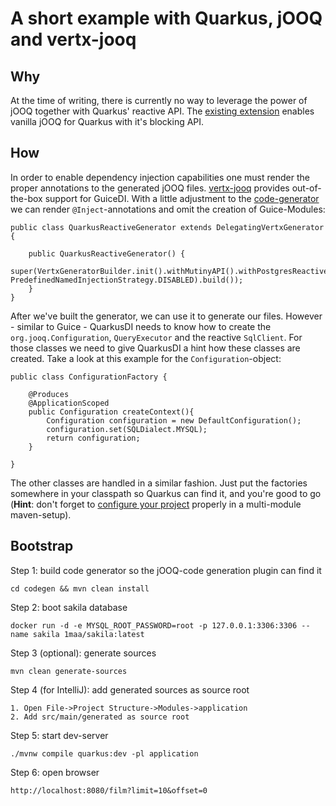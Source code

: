 # A short example with Quarkus, jOOQ and vertx-jooq
## Why
At the time of writing, there is currently no way to leverage the power of jOOQ together with Quarkus' reactive API.
The [existing extension](https://github.com/quarkiverse/quarkus-jooq) enables vanilla jOOQ for Quarkus with it's blocking
API.

## How
In order to enable dependency injection capabilities one must render the proper annotations to the generated jOOQ files.
[vertx-jooq](https://github.com/jklingsporn/vertx-jooq) provides out-of-the-box support for GuiceDI. With a little adjustment
to the [code-generator](https://github.com/jklingsporn/quarkus-jooq-reactive-example/tree/master/codegen/src/main/java/io/github/jklingsporn/qjre/QuarkusReactiveGenerator) 
we can render `@Inject`-annotations and omit the creation of Guice-Modules:
```
public class QuarkusReactiveGenerator extends DelegatingVertxGenerator {

    public QuarkusReactiveGenerator() {
        super(VertxGeneratorBuilder.init().withMutinyAPI().withPostgresReactiveDriver().withGuice(false, PredefinedNamedInjectionStrategy.DISABLED).build());
    }
}
```
After we've built the generator, we can use it to generate our files. However - similar to Guice - QuarkusDI needs to know
how to create the `org.jooq.Configuration`, `QueryExecutor` and the reactive `SqlClient`. For those classes we need
to give QuarkusDI a hint how these classes are created. Take a look at this example for the `Configuration`-object:
```
public class ConfigurationFactory {

    @Produces
    @ApplicationScoped
    public Configuration createContext(){
        Configuration configuration = new DefaultConfiguration();
        configuration.set(SQLDialect.MYSQL);
        return configuration;
    }

}
```
The other classes are handled in a similar fashion. Just put the factories somewhere in your classpath so Quarkus can find it, and you're good to go (**Hint**: don't forget to [configure
your project](https://quarkus.io/guides/cdi-reference#bean_discovery) properly in a multi-module maven-setup).

## Bootstrap
Step 1: build code generator so the jOOQ-code generation plugin can find it
```
cd codegen && mvn clean install
```
Step 2: boot sakila database
```
docker run -d -e MYSQL_ROOT_PASSWORD=root -p 127.0.0.1:3306:3306 --name sakila 1maa/sakila:latest
```
Step 3 (optional): generate sources
```
mvn clean generate-sources 
```
Step 4 (for IntelliJ): add generated sources as source root 
```
1. Open File->Project Structure->Modules->application
2. Add src/main/generated as source root
```
Step 5: start dev-server
```
./mvnw compile quarkus:dev -pl application
```
Step 6: open browser 
```
http://localhost:8080/film?limit=10&offset=0
```